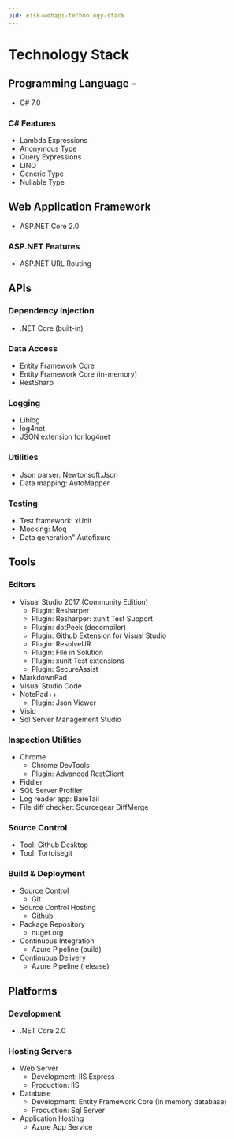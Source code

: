 ```yaml
---
uid: eisk-webapi-technology-stack
---
```


# Technology Stack

## Programming Language -

* C# 7.0

### C# Features

* Lambda Expressions
* Anonymous Type
* Query Expressions
* LINQ
* Generic Type
* Nullable Type

## Web Application Framework

* ASP.NET Core 2.0

### ASP.NET Features

* ASP.NET URL Routing

## APIs

### Dependency Injection

* .NET Core (built-in)

### Data Access

* Entity Framework Core
* Entity Framework Core (in-memory)
* RestSharp

### Logging

* Liblog
* log4net
* JSON extension for log4net

### Utilities

* Json parser: Newtonsoft.Json
* Data mapping: AutoMapper

### Testing 

* Test framework: xUnit
* Mocking: Moq
* Data generation" Autofixure

## Tools

### Editors

* Visual Studio 2017 (Community Edition)
	- Plugin: Resharper
	- Plugin: Resharper: xunit Test Support
	- Plugin: dotPeek (decompiler)
	- Plugin: Github Extension for Visual Studio
	- Plugin: ResolveUR
	- Plugin: File in Solution
	- Plugin: xunit Test extensions
	- Plugin: SecureAssist
* MarkdownPad
* Visual Studio Code
* NotePad++
	- Plugin: Json Viewer
* Visio
* Sql Server Management Studio

### Inspection Utilities

* Chrome
	* Chrome DevTools
	* Plugin: Advanced RestClient
* Fiddler
* SQL Server Profiler
* Log reader app: BareTail
* File diff checker: Sourcegear DiffMerge

### Source Control

* Tool: Github Desktop
* Tool: Tortoisegit

### Build & Deployment

* Source Control 
	- Git
* Source Control Hosting
	- Github
* Package Repository
	- nuget.org
* Continuous Integration
	- Azure Pipeline (build)
* Continuous Delivery
	- Azure Pipeline (release)
	
## Platforms

### Development

* .NET Core 2.0

### Hosting Servers

* Web Server
	- Development: IIS Express
	- Production: IIS 
* Database
	- Development: Entity Framework Core (In memory database)
	- Production: Sql Server 
* Application Hosting
	- Azure App Service
